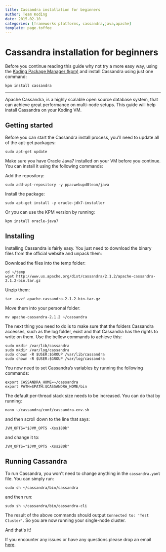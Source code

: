 ```yaml
---
title: Cassandra installation for beginners
author: Team Koding
date: 2015-02-10
categories: [frameworks platforms, cassandra,java,apache]
template: page.toffee
---
```


# Cassandra installation for beginners

Before you continue reading this guide why not try a more easy way, using the [Koding Package Manager (kpm)](http://learn.koding.com/guides/getting-started-kpm/) and install Cassandra using just one command:

```
kpm install cassandra
```

***

Apache Cassandra, is a highly scalable open source database system, that can achieve great performance on multi-node setups. This guide will help install Cassandra on your Koding VM.

## Getting started

Before you can start the Cassandra install process, you'll need to update all of the apt-get packages:

```
sudo apt-get update
```

Make sure you have Oracle Java7 installed on your VM before you continue. You can install it using the following commands:

Add the repository:

```
sudo add-apt-repository -y ppa:webupd8team/java
```

Install the package:

```
sudo apt-get install -y oracle-jdk7-installer
```

Or you can use the KPM version by running:

```
kpm install oracle-java7
```

## Installing

Installing Cassandra is fairly easy. You just need to download the binary files from the official website and unpack them:

Download the files into the temp folder:

```
cd ~/temp
wget http://www.us.apache.org/dist/cassandra/2.1.2/apache-cassandra-2.1.2-bin.tar.gz
```

Unzip them:

```
tar -xvzf apache-cassandra-2.1.2-bin.tar.gz
```

Move them into your personal folder:

```
mv apache-cassandra-2.1.2 ~/cassandra
```

The next thing you need to do is to make sure that the folders Cassandra accesses, such as the log folder, exist and that Cassandra has the rights to write on them. Use the bellow commands to achieve this:

```
sudo mkdir /var/lib/cassandra
sudo mkdir /var/log/cassandra
sudo chown -R $USER:$GROUP /var/lib/cassandra
sudo chown -R $USER:$GROUP /var/log/cassandra
```

You now need to set Cassandra’s variables by running the following commands:

```
export CASSANDRA_HOME=~/cassandra
export PATH=$PATH:$CASSANDRA_HOME/bin
```

The default per-thread stack size needs to be increased. You can do that by running:

```
nano ~/cassandra/conf/cassandra-env.sh
```

and then scroll down to the line that says:

```
JVM_OPTS="$JVM_OPTS -Xss180k"
```

and change it to:

```
JVM_OPTS="$JVM_OPTS -Xss280k"
```

## Running Cassandra

To run Cassandra, you won't need to change anything in the `cassandra.yaml` file. You can simply run:

```
sudo sh ~/cassandra/bin/cassandra
```

and then run:

```
sudo sh ~/cassandra/bin/cassandra-cli
```

The result of the above commands should output `Connected to: 'Test Cluster'`. So you are now running your single-node cluster.

And that's it!

If you encounter any issues or have any questions please drop an email [here](mailto:support@koding.com).
